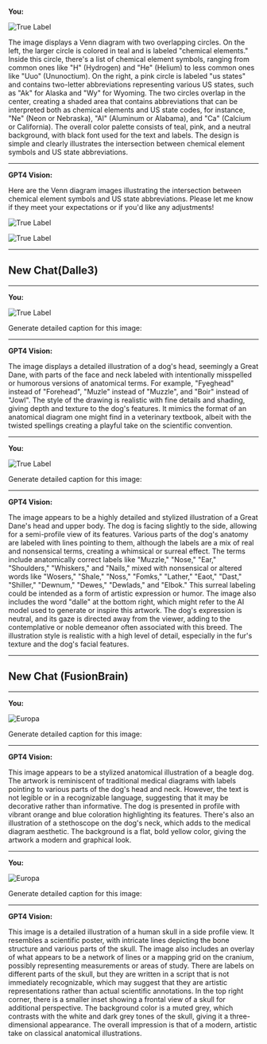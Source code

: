 **You:**

![True Label](/1163174864438427658-dalle3-0.jpg)

The image displays a Venn diagram with two overlapping circles. On the left, the larger circle is colored in teal and is labeled "chemical elements." Inside this circle, there's a list of chemical element symbols, ranging from common ones like "H" (Hydrogen) and "He" (Helium) to less common ones like "Uuo" (Ununoctium). On the right, a pink circle is labeled "us states" and contains two-letter abbreviations representing various US states, such as "Ak" for Alaska and "Wy" for Wyoming. The two circles overlap in the center, creating a shaded area that contains abbreviations that can be interpreted both as chemical elements and US state codes, for instance, "Ne" (Neon or Nebraska), "Al" (Aluminum or Alabama), and "Ca" (Calcium or California). The overall color palette consists of teal, pink, and a neutral background, with black font used for the text and labels. The design is simple and clearly illustrates the intersection between chemical element symbols and US state abbreviations.

------------------

**GPT4 Vision:**

Here are the Venn diagram images illustrating the intersection between chemical element symbols and US state abbreviations. Please let me know if they meet your expectations or if you'd like any adjustments!

![True Label](/1163174864438427658-dalle3-1.png)

![True Label](/1163174864438427658-dalle3-2.png)


------------------

## New Chat(Dalle3)

------------------

**You:**

![True Label](/1163174864438427658-dalle3-1.png)


Generate detailed caption for this image:

------------------

**GPT4 Vision:**

The image displays a detailed illustration of a dog's head, seemingly a Great Dane, with parts of the face and neck labeled with intentionally misspelled or humorous versions of anatomical terms. For example, "Fyeghead" instead of "Forehead", "Muzle" instead of "Muzzle", and "Boir" instead of "Jowl". The style of the drawing is realistic with fine details and shading, giving depth and texture to the dog's features. It mimics the format of an anatomical diagram one might find in a veterinary textbook, albeit with the twisted spellings creating a playful take on the scientific convention.

------------------

**You:**

![True Label](/1163174864438427658-dalle3-2.png)

Generate detailed caption for this image:

------------------

**GPT4 Vision:**

The image appears to be a highly detailed and stylized illustration of a Great Dane's head and upper body. The dog is facing slightly to the side, allowing for a semi-profile view of its features. Various parts of the dog's anatomy are labeled with lines pointing to them, although the labels are a mix of real and nonsensical terms, creating a whimsical or surreal effect. The terms include anatomically correct labels like "Muzzle," "Nose," "Ear," "Shoulders," "Whiskers," and "Nails," mixed with nonsensical or altered words like "Wosers," "Shale," "Noss," "Fomks," "Lather," "Eaot," "Dast," "Shiller," "Dewnum," "Dewes," "Dewlads," and "Elbok." This surreal labeling could be intended as a form of artistic expression or humor. The image also includes the word "dalle" at the bottom right, which might refer to the AI model used to generate or inspire this artwork. The dog's expression is neutral, and its gaze is directed away from the viewer, adding to the contemplative or noble demeanor often associated with this breed. The illustration style is realistic with a high level of detail, especially in the fur's texture and the dog's facial features.

------------------

## New Chat (FusionBrain)

------------------

**You:**

![Europa](/1163174864438427658-FusionBrain-1.png)

Generate detailed caption for this image:

------------------

**GPT4 Vision:**

This image appears to be a stylized anatomical illustration of a beagle dog. The artwork is reminiscent of traditional medical diagrams with labels pointing to various parts of the dog's head and neck. However, the text is not legible or in a recognizable language, suggesting that it may be decorative rather than informative. The dog is presented in profile with vibrant orange and blue coloration highlighting its features. There's also an illustration of a stethoscope on the dog's neck, which adds to the medical diagram aesthetic. The background is a flat, bold yellow color, giving the artwork a modern and graphical look.

------------------

**You:**

![Europa](/1163174864438427658-FusionBrain-2.png)

Generate detailed caption for this image:

------------------

**GPT4 Vision:**

This image is a detailed illustration of a human skull in a side profile view. It resembles a scientific poster, with intricate lines depicting the bone structure and various parts of the skull. The image also includes an overlay of what appears to be a network of lines or a mapping grid on the cranium, possibly representing measurements or areas of study. There are labels on different parts of the skull, but they are written in a script that is not immediately recognizable, which may suggest that they are artistic representations rather than actual scientific annotations. In the top right corner, there is a smaller inset showing a frontal view of a skull for additional perspective. The background color is a muted grey, which contrasts with the white and dark grey tones of the skull, giving it a three-dimensional appearance. The overall impression is that of a modern, artistic take on classical anatomical illustrations.
